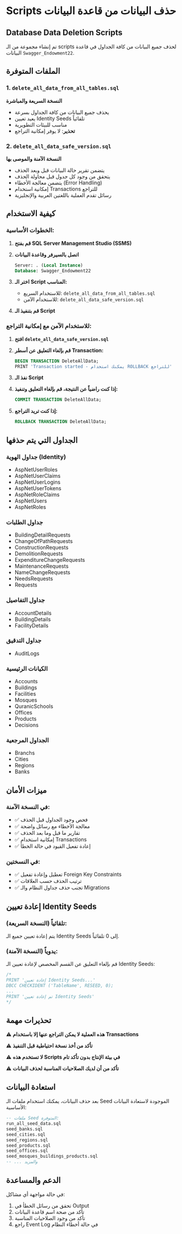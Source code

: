 # Scripts حذف البيانات من قاعدة البيانات
## Database Data Deletion Scripts

تم إنشاء مجموعة من الـ scripts لحذف جميع البيانات من كافة الجداول في قاعدة البيانات `Swagger_Endowment22`.

## الملفات المتوفرة

### 1. `delete_all_data_from_all_tables.sql`
**النسخة السريعة والمباشرة**

- يحذف جميع البيانات من كافة الجداول بسرعة
- يعيد تعيين Identity Seeds تلقائياً
- مناسب للبيئات التطويرية
- **تحذير**: لا يوفر إمكانية التراجع

### 2. `delete_all_data_safe_version.sql`
**النسخة الآمنة والموصى بها**

- يتضمن تقرير حالة البيانات قبل وبعد الحذف
- يتحقق من وجود كل جدول قبل محاولة الحذف
- يتضمن معالجة الأخطاء (Error Handling)
- إمكانية استخدام Transactions للتراجع
- رسائل تقدم العملية باللغتين العربية والإنجليزية

## كيفية الاستخدام

### الخطوات الأساسية:

1. **قم بفتح SQL Server Management Studio (SSMS)**

2. **اتصل بالسيرفر وقاعدة البيانات**
   ```sql
   Server: . (Local Instance)
   Database: Swagger_Endowment22
   ```

3. **اختر الـ Script المناسب:**
   - للاستخدام السريع: `delete_all_data_from_all_tables.sql`
   - للاستخدام الآمن: `delete_all_data_safe_version.sql`

4. **قم بتنفيذ الـ Script**

### للاستخدام الآمن مع إمكانية التراجع:

1. **افتح `delete_all_data_safe_version.sql`**

2. **قم بإلغاء التعليق عن أسطر Transaction:**
   ```sql
   BEGIN TRANSACTION DeleteAllData;
   PRINT 'Transaction started - يمكنك استخدام ROLLBACK للتراجع'
   ```

3. **نفذ الـ Script**

4. **إذا كنت راضياً عن النتيجة، قم بإلغاء التعليق وتنفيذ:**
   ```sql
   COMMIT TRANSACTION DeleteAllData;
   ```

5. **إذا كنت تريد التراجع:**
   ```sql
   ROLLBACK TRANSACTION DeleteAllData;
   ```

## الجداول التي يتم حذفها

### جداول الهوية (Identity)
- AspNetUserRoles
- AspNetUserClaims
- AspNetUserLogins
- AspNetUserTokens
- AspNetRoleClaims
- AspNetUsers
- AspNetRoles

### جداول الطلبات
- BuildingDetailRequests
- ChangeOfPathRequests
- ConstructionRequests
- DemolitionRequests
- ExpenditureChangeRequests
- MaintenanceRequests
- NameChangeRequests
- NeedsRequests
- Requests

### جداول التفاصيل
- AccountDetails
- BuildingDetails
- FacilityDetails

### جداول التدقيق
- AuditLogs

### الكيانات الرئيسية
- Accounts
- Buildings
- Facilities
- Mosques
- QuranicSchools
- Offices
- Products
- Decisions

### الجداول المرجعية
- Branchs
- Cities
- Regions
- Banks

## ميزات الأمان

### في النسخة الآمنة:
- ✅ فحص وجود الجداول قبل الحذف
- ✅ معالجة الأخطاء مع رسائل واضحة
- ✅ تقارير ما قبل وما بعد الحذف
- ✅ إمكانية استخدام Transactions
- ✅ إعادة تفعيل القيود في حالة الخطأ

### في النسختين:
- ✅ تعطيل وإعادة تفعيل Foreign Key Constraints
- ✅ ترتيب الحذف حسب العلاقات
- ✅ تجنب حذف جداول النظام والـ Migrations

## إعادة تعيين Identity Seeds

### تلقائياً (النسخة السريعة):
يتم إعادة تعيين جميع الـ Identity Seeds إلى 0 تلقائياً.

### يدوياً (النسخة الآمنة):
قم بإلغاء التعليق عن القسم المخصص لإعادة تعيين الـ Identity Seeds:

```sql
/*
PRINT 'إعادة تعيين Identity Seeds...'
DBCC CHECKIDENT ('TableName', RESEED, 0);
...
PRINT 'تم إعادة تعيين Identity Seeds'
*/
```

## تحذيرات مهمة

⚠️ **هذه العملية لا يمكن التراجع عنها إلا باستخدام Transactions**

⚠️ **تأكد من أخذ نسخة احتياطية قبل التنفيذ**

⚠️ **لا تستخدم هذه Scripts في بيئة الإنتاج بدون تأكد تام**

⚠️ **تأكد من أن لديك الصلاحيات المناسبة لحذف البيانات**

## استعادة البيانات

بعد حذف البيانات، يمكنك استخدام ملفات الـ Seed الموجودة لاستعادة البيانات الأساسية:

```sql
-- ملفات Seed المتوفرة:
run_all_seed_data.sql
seed_banks.sql
seed_cities.sql
seed_regions.sql
seed_products.sql
seed_offices.sql
seed_mosques_buildings_products.sql
-- ... والمزيد
```

## الدعم والمساعدة

في حالة مواجهة أي مشاكل:
1. تحقق من رسائل الخطأ في Output
2. تأكد من صحة اسم قاعدة البيانات
3. تأكد من وجود الصلاحيات المناسبة
4. راجع Event Log في حالة أخطاء النظام
